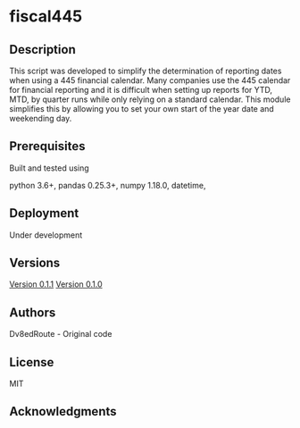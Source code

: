 
# fiscal445

## Description

This script was developed to simplify the determination of reporting dates when using a 445 financial calendar. Many companies use the 445 calendar for financial reporting and it is difficult when setting up reports for YTD, MTD, by quarter runs while only relying on a standard calendar. This module simplifies this by allowing you to set your own  start of the year date and weekending day.

## Prerequisites
Built and tested using

python 3.6+, 
pandas 0.25.3+, 
numpy 1.18.0, 
datetime, 

## Deployment
Under development


## Versions

[Version 0.1.1](fiscal445.0.1.1)
[Version 0.1.0](fiscal445.0.1.0)


## Authors
Dv8edRoute - Original code

## License
MIT

## Acknowledgments


